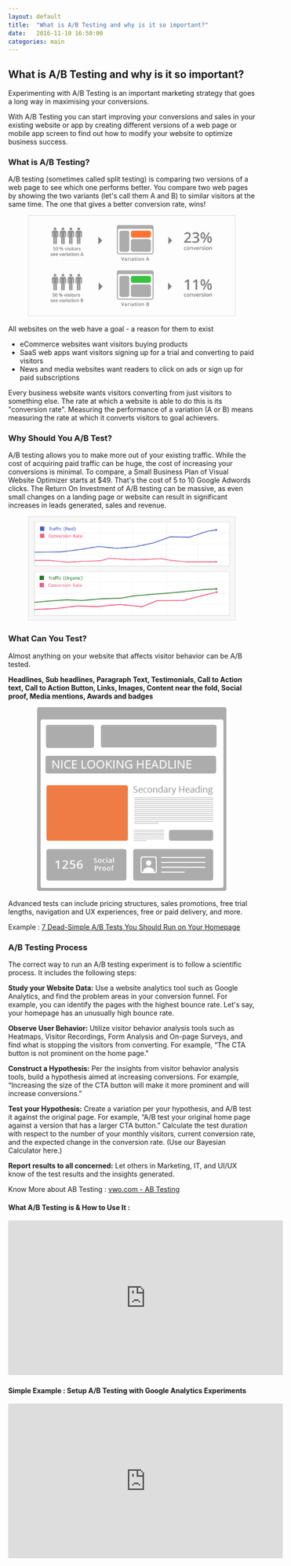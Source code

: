 ```yaml
---
layout: default
title:  "What is A/B Testing and why is it so important?"
date:   2016-11-10 16:50:00
categories: main
---
```


<h2>What is A/B Testing and why is it so important?</h2>

Experimenting with A/B Testing is an important marketing strategy that goes a long way in maximising your conversions.

With A/B Testing you can start improving your conversions and sales in your existing website or app by creating different versions of a web page or mobile app screen to find out how to modify your website to optimize business success.


<h3>What is A/B Testing?</h3>

A/B testing (sometimes called split testing) is comparing two versions of a web page to see which one performs better. You compare two web pages by showing the two variants (let's call them A and B) to similar visitors at the same time. The one that gives a better conversion rate, wins!


<figure style="text-align: center;"><img src="/images/AB1.png" title="AB Testing"></figure>


All websites on the web have a goal - a reason for them to exist


<ul>
	
<li>eCommerce websites want visitors buying products</li>
<li>SaaS web apps want visitors signing up for a trial and converting to paid visitors</li>
<li>News and media websites want readers to click on ads or sign up for paid subscriptions</li>

</ul>

Every business website wants visitors converting from just visitors to something else. The rate at which a website is able to do this is its "conversion rate". Measuring the performance of a variation (A or B) means measuring the rate at which it converts visitors to goal achievers.


<h3>Why Should You A/B Test?</h3>


A/B testing allows you to make more out of your existing traffic. While the cost of acquiring paid traffic can be huge, the cost of increasing your conversions is minimal. To compare, a Small Business Plan of Visual Website Optimizer starts at $49. That's the cost of 5 to 10 Google Adwords clicks. The Return On Investment of A/B testing can be massive, as even small changes on a landing page or website can result in significant increases in leads generated, sales and revenue.


<figure style="text-align: center;"><img src="/images/AB2.png" title="AB Testing"></figure>


<h3>What Can You Test?</h3>

Almost anything on your website that affects visitor behavior can be A/B tested.

<strong> Headlines, Sub headlines, Paragraph Text, Testimonials, Call to Action text, Call to Action Button, Links, Images, Content near the fold, Social proof, Media mentions, Awards and badges 
</strong>


<figure style="text-align: center;"><img src="/images/AB3.png" title="AB Testing"></figure>


Advanced tests can include pricing structures, sales promotions, free trial lengths, navigation and UX experiences, free or paid delivery, and more.

Example : <a href="http://blog.hubspot.com/marketing/ab-tests-run-homepage-list#sm.0013h0duz18ade8lwju2q6yftqzk7" target="_blank">7 Dead-Simple A/B Tests You Should Run on Your Homepage</a>


<h3>A/B Testing Process</h3>

The correct way to run an A/B testing experiment is to follow a scientific process. It includes the following steps:


<strong>Study your Website Data:</strong> Use a website analytics tool such as Google Analytics, and find the problem areas in your conversion funnel. For example, you can identify the pages with the highest bounce rate. Let's say, your homepage has an unusually high bounce rate.

<strong>Observe User Behavior:</strong> Utilize visitor behavior analysis tools such as Heatmaps, Visitor Recordings, Form Analysis and On-page Surveys, and find what is stopping the visitors from converting. For example, “The CTA button is not prominent on the home page."

<strong>Construct a Hypothesis:</strong> Per the insights from visitor behavior analysis tools, build a hypothesis aimed at increasing conversions. For example, “Increasing the size of the CTA button will make it more prominent and will increase conversions.”

<strong>Test your Hypothesis:</strong> Create a variation per your hypothesis, and A/B test it against the original page. For example, “A/B test your original home page against a version that has a larger CTA button.” Calculate the test duration with respect to the number of your monthly visitors, current conversion rate, and the expected change in the conversion rate. (Use our Bayesian Calculator here.)

<strong>Report results to all concerned:</strong> Let others in Marketing, IT, and UI/UX know of the test results and the insights generated.



Know More about AB Testing : <a href="https://vwo.com/ab-testing/" target="_blank">vwo.com - AB Testing</a>


<h4>What A/B Testing is & How to Use It :</h4>


<div class="video-container"><iframe width="560" height="315" src="https://www.youtube.com/embed/-Kh0xCKoNvU" frameborder="0" allowfullscreen></iframe></div>



<h4>Simple Example : Setup A/B Testing with Google Analytics Experiments</h4>


<div class="video-container"><iframe width="560" height="315" src="https://www.youtube.com/embed/K1DngFKqfrQ?rel=0&amp;showinfo=0" frameborder="0" allowfullscreen></iframe></div>